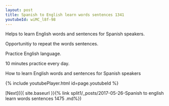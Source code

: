 ```yaml
---
layout: post
title: Spanish to English learn words sentences 1341 
youtubeId: wiMC_l8f-98
---
```

 
 
Helps to learn English words and sentences for Spanish speakers.

Opportunitiy to repeat the words sentences. 

Practice English language. 
 
10 minutes practice every day. 
 
How to learn English words and sentences for Spanish speakers 
 
{% include youtubePlayer.html id=page.youtubeId %}
 
 
[Next]({{ site.baseurl }}{% link  split1/_posts/2017-05-26-Spanish to english learn words sentences 1475 .md%})
 
